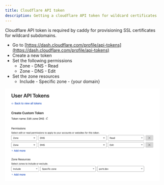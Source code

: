 ```yaml
---
title: Cloudflare API token
description: Getting a cloudflare API token for wildcard certificates
---
```


Cloudflare API token is required by caddy for provisioning SSL certificates for wildcard subdomains.

- Go to [https://dash.cloudflare.com/profile/api-tokens](https://dash.cloudflare.com/profile/api-tokens)
- Create a new token
- Set the following permissions
    - Zone - DNS - Read
    - Zone - DNS - Edit
- Set the zone resources
    - Include - Specific zone - {your domain}

![cloudflare](../../../assets/cloudflare.png)
